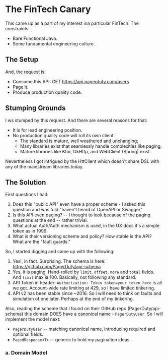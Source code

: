 # The FinTech Canary

This came up as a part of my interest ina particular FinTech.
The constraints:

- Bare Functional Java.
- Some fundamental engineering culture.

## The Setup

And, the request is:

- Consume this API: GET https://api.pagerduty.com/users
- Page it.
- Produce production quality code.

## Stumping Grounds

I ws stumped by this request. And there are several reasons for that:

- It is for lead engineering position.
- No production quality code will roll its own client.
  - The standard is mature, well weathered and unchanging;
  - Many libraries exist that seamlessly handle complexities like paging;
  - Mature libraries like Ktor, OkHttp, and WebClient (Spring) exist.

Nevertheless I got intrigued by the HttClient which doesn't share DSL with any of the mainstream libraries today.

## The Solution

First questions I had:

1. Does this "public API" even have a proper scheme - I asked this question and was told "haven't heard of OpenAPI or Swagger"
2. Is this API even paging? -- I thought to look because of the paging questions at the end -- rather trivial.
3. What actual Auth/Auth mechanism is used, in the UX docs it's a simple token as in 1999.
4. What is their versioning scheme and policy? How stable is the API? What are the "fault guards."

So, I started digging and came up with the following:

1. Yes!, in fact. Surprising. The schema is here: https://github.com/PagerDuty/api-schema
2. Yes, it is paging. Hand-rolled by `limit`, `offset`, `more` and `total` fields. And `limit` max ia 100. Basically, not following any standard.
3. API Token in header: `Authorization: Token token=your_token_here` is all we got. Account-wide rate limiting at 429, so I have limited tinkering.
4. API v2 has been stable since ~2016. So i will need to think on faults and simulation of one later. Perhaps at the end of my tinkering.

Also, reading the scheme that I found on their GitHub repo (PagerDuty/api-schema) this domain DOES have a canonical name - `PagerDutyUser`.
So I will implement the model next:

* `PagerDutyUser` -- matching canonical name, introducing required and optional fields.
* `PagedResponse<T>` -- generic to hold my pagination ideas.

### a. Domain Model

